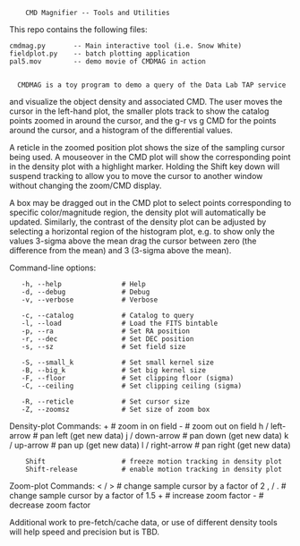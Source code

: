 
		CMD Magnifier -- Tools and Utilities

This repo contains the following files:

    cmdmag.py		-- Main interactive tool (i.e. Snow White)
    fieldplot.py	-- batch plotting application
    pal5.mov		-- demo movie of CMDMAG in action


      CMDMAG is a toy program to demo a query of the Data Lab TAP service 
and visualize the object density and associated CMD.  The user moves the 
cursor in the left-hand plot, the smaller plots track to show the catalog 
points zoomed in around the cursor, and the g-r vs g CMD for the points 
around the cursor, and a histogram of the differential values.

A reticle in the zoomed position plot shows the size of the sampling cursor
being used.  A mouseover in the CMD plot will show the corresponding point
in the density plot with a highlight marker.  Holding the Shift key down
will suspend tracking to allow you to move the cursor to another window
without changing the zoom/CMD display.

A box may be dragged out in the CMD plot to select points corresponding to
specific color/magnitude region, the density plot will automatically be
updated.  Similarly, the contrast of the density plot can be adjusted by
selecting a horizontal region of the histogram plot, e.g. to show only the
values 3-sigma above the mean drag the cursor between zero (the difference
from the mean) and 3 (3-sigma above the mean).


Command-line options:

       -h, --help               # Help
       -d, --debug              # Debug
       -v, --verbose            # Verbose

       -c, --catalog            # Catalog to query
       -l, --load               # Load the FITS bintable
       -p, --ra                 # Set RA position
       -r, --dec                # Set DEC position
       -s, --sz                 # Set field size

       -S, --small_k            # Set small kernel size
       -B, --big_k              # Set big kernel size
       -F, --floor              # Set clipping floor (sigma)
       -C, --ceiling            # Set clipping ceiling (sigma)

       -R, --reticle            # Set cursor size
       -Z, --zoomsz             # Set size of zoom box

  Density-plot Commands:
        +                       # zoom in on field
        -                       # zoom out on field
        h / left-arrow          # pan left (get new data)
        j / down-arrow          # pan down (get new data)
        k / up-arrow            # pan up (get new data)
        l / right-arrow         # pan right (get new data)

        Shift                   # freeze motion tracking in density plot
        Shift-release           # enable motion tracking in density plot

  Zoom-plot Commands:
        < / >                   # change sample cursor by a factor of 2
        , / .                   # change sample cursor by a factor of 1.5
        +                       # increase zoom factor
        -                       # decrease zoom factor


Additional work to pre-fetch/cache data, or use of different density tools
will help speed and precision but is TBD.
